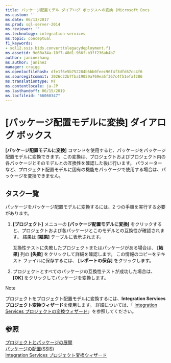 ```yaml
---
title: パッケージ配置モデル ダイアログ ボックスへの変換 |Microsoft Docs
ms.custom: ''
ms.date: 06/13/2017
ms.prod: sql-server-2014
ms.reviewer: ''
ms.technology: integration-services
ms.topic: conceptual
f1_keywords:
- sql12.ssis.bids.converttolegacydeployment.f1
ms.assetid: 9e60a34a-10f7-48d1-966f-b3ff236ab4b7
author: janinezhang
ms.author: janinez
manager: craigg
ms.openlocfilehash: dfe1f6e5b752284b6bb0feec96f4f3dfd67cc4f6
ms.sourcegitcommit: 3026c22b7fba19059a769ea5f367c4f51efaf286
ms.translationtype: MT
ms.contentlocale: ja-JP
ms.lasthandoff: 06/15/2019
ms.locfileid: "66060347"
---
```

# <a name="convert-to-package-deployment-model-dialog-box"></a>[パッケージ配置モデルに変換] ダイアログ ボックス
  **[パッケージ配置モデルに変換]** コマンドを使用すると、パッケージをパッケージ配置モデルに変換できます。この変換は、プロジェクトおよびプロジェクト内の各パッケージとそのモデルとの互換性を確認した後に行います。 パラメーターなど、プロジェクト配置モデルに固有の機能をパッケージで使用する場合は、パッケージを変換できません。  
  
## <a name="task-list"></a>タスク一覧  
 パッケージをパッケージ配置モデルに変換するには、2 つの手順を実行する必要があります。  
  
1.  **[プロジェクト]** メニューの **[パッケージ配置モデルに変換]** をクリックすると、プロジェクトおよび各パッケージとこのモデルとの互換性が確認されます。 結果は **[結果]** テーブルに表示されます。  
  
     互換性テストに失敗したプロジェクトまたはパッケージがある場合は、 **[結果]** 列の **[失敗]** をクリックして詳細を確認します。 この情報のコピーをテキスト ファイルに保存するには、 **[レポートの保存]** をクリックします。  
  
2.  プロジェクトとすべてのパッケージの互換性テストが成功した場合は、 **[OK]** をクリックしてパッケージを変換します。  
  
> [!NOTE]  
>  プロジェクトをプロジェクト配置モデルに変換するには、**Integration Services プロジェクト変換ウィザード**を使用します。 詳細については、「 [Integration Services プロジェクトの変換ウィザード](../../2014/integration-services/integration-services-project-conversion-wizard.md)」を参照してください。  
  
## <a name="see-also"></a>参照  
 [プロジェクトとパッケージの展開](packages/deploy-integration-services-ssis-projects-and-packages.md)   
 [パッケージの配置&#40;SSIS&#41;](packages/legacy-package-deployment-ssis.md)   
 [Integration Services プロジェクト変換ウィザード](../../2014/integration-services/integration-services-project-conversion-wizard.md)  
  
  
